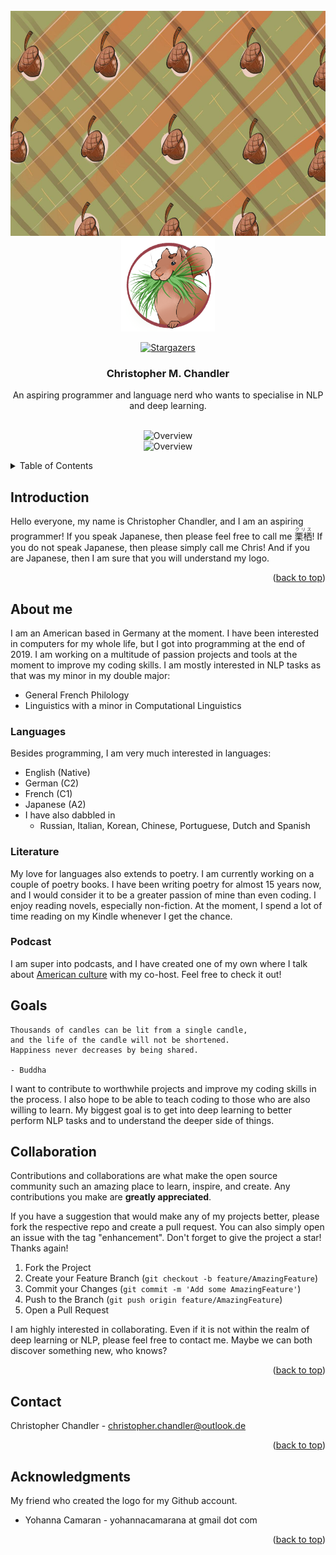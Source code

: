 <div id="top"></div>

<!-- PROJECT SHIELDS -->

<!-- PROJECT LOGO -->
<br />
<div align="center">
  <a href="https://github.com/christopher-chandler/repo_name">
<img src="readme_img/background.jpg" alt="Logo" width="640" height="360" ><br>
    <img src="readme_img/logo.png" alt="Logo" width="150" height="150">
  </a>

 
[![Stargazers][stars-shield]][stars-url]


<h3 align="center">Christopher M. Chandler </h3>

  <p align="center">
    An aspiring  programmer and language nerd who wants to specialise in NLP and deep learning.
    <br />
    <br />
 

![Overview](https://github-readme-stats.vercel.app/api?username=christopher-chandler&theme=cobalt)
<br>
![Overview](https://github-readme-stats.vercel.app/api/top-langs/?username=christopher-chandler&theme=cobalt)

</div>

<!-- TABLE OF CONTENTS -->
<details>
  <summary>Table of Contents</summary>
  <ol>
    <li>
      <a href="#Introduction">Introduction</a>
    </li>
    <li>
      <a href="#About-me">About me</a>
      <ul>
        <li><a href="#Languages">Languages</a></li>
        <li><a href="#Literature">Literature</a></li>
        <li><a href="#Podcast">Podcast</a></li>
       </ul>
    </li>
    <li><a href="#Goals">Goals</a></li>
    <li><a href="#Collaboration">Collaboration</a></li>
    <li><a href="#contact">Contact</a></li>
    <li><a href="#acknowledgments">Acknowledgments</a></li>
  </ol>
</details>

 
## Introduction 

Hello everyone, my name is Christopher Chandler, and I am an aspiring programmer! 
If you speak Japanese, then please feel free to call me <ruby><rb>栗栖</rb><rt>クリス</rt><ruby>! 
If you do not speak Japanese, then please simply call me Chris! And if you are Japanese, then
I am sure that you will understand my logo. 

<p align="right">(<a href="#top">back to top</a>)</p>


## About me
I am an American based in Germany at the moment. 
I have been interested in computers for my whole life, 
but I got into programming at the end of 2019. 
I am working on a multitude of passion projects and tools at the moment to improve my coding skills. 
I am mostly interested in NLP tasks as that was my minor in my double major:
* General French Philology
* Linguistics with a minor in Computational Linguistics

### Languages

Besides programming, I am very much interested in languages: 
* English (Native)
* German (C2)
* French (C1)
* Japanese (A2)
* I have also dabbled in
    * Russian, Italian, Korean, Chinese, Portuguese, Dutch and Spanish

### Literature
My love for languages also extends to poetry. I am currently working on a couple of poetry books. 
I have been writing poetry for almost 15 years now, and I would consider it to be a greater passion of mine than even coding.
I enjoy reading novels, especially non-fiction. 
At the moment, I spend a lot of time reading on my Kindle whenever I get the chance.

### Podcast

I am super into podcasts, and I have created one of my own
where I talk about [American culture](https://open.spotify.com/show/1PJKOQG5hVyZRTNrs2IwBl) with my co-host. 
Feel free to check it out!

## Goals
```
Thousands of candles can be lit from a single candle, 
and the life of the candle will not be shortened. 
Happiness never decreases by being shared.

- Buddha 
```
I want to contribute to worthwhile projects and improve my coding skills in the process.
I also hope to be able to teach coding to those who are also willing to learn.
My biggest goal is to get into deep learning to better perform NLP tasks 
and to understand the deeper side of things.


<!-- CONTRIBUTING -->
## Collaboration

Contributions and collaborations are what make the open source community such an amazing place to learn, inspire, and create.
Any contributions you make are **greatly appreciated**.

If you have a suggestion that would make any of my projects better, please fork the respective repo and create a pull request.
You can also simply open an issue with the tag "enhancement".
Don't forget to give the project a star! Thanks again!

1. Fork the Project
2. Create your Feature Branch (`git checkout -b feature/AmazingFeature`)
3. Commit your Changes (`git commit -m 'Add some AmazingFeature'`)
4. Push to the Branch (`git push origin feature/AmazingFeature`)
5. Open a Pull Request

I am highly interested in collaborating. Even if it is not within the realm of deep learning or NLP,
please feel free to contact me. Maybe we can both discover something new, who knows?

<p align="right">(<a href="#top">back to top</a>)</p>

<!-- CONTACT -->
## Contact

Christopher Chandler - christopher.chandler@outlook.de
 
<p align="right">(<a href="#top">back to top</a>)</p>

<!-- ACKNOWLEDGMENTS -->
## Acknowledgments

My friend who created the logo for my Github account.  
* Yohanna Camaran - yohannacamarana at gmail dot com


<p align="right">(<a href="#top">back to top</a>)</p>


<!-- MARKDOWN LINKS & IMAGES -->
<!-- https://www.markdownguide.org/basic-syntax/#reference-style-links -->

[contributors-shield]: https://img.shields.io/github/contributors/christopher-chandler/repo_name?color=green&logoColor=%20
[contributors-url]: https://github.com/christopher-chandler/repo_name/graphs/contributors

[stars-shield]: https://img.shields.io/github/stars/christopher-chandler?color=%20&logoColor=yellow&style=social
[stars-url]: https://github.com/christopher-chandler/repo_name/stargazers

[license-shield]: https://img.shields.io/github/license/christopher-chandler/repo_name?color=yellow
[license-url]: https://github.com/christopher-chandler/repo_name/blob/master/LICENSE.txt

[download-shield]: https://img.shields.io/github/downloads/christopher-chandler/repo_name/total
[update-shield]: https://img.shields.io/badge/Last_Updated-MONTH_YEAR-blue
